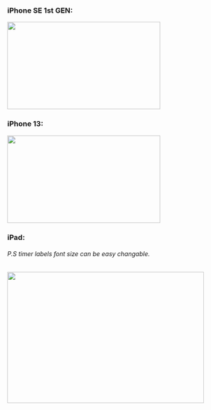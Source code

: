 ### iPhone SE 1st GEN:

<img src="https://media.giphy.com/media/NZUHLObL8VSVeksdOw/giphy.gif" width="350" height="200" />

### iPhone 13:

<img src="https://media.giphy.com/media/SeZN19AbT6OEppvmvN/giphy.gif" width="350" height="200" />

### iPad: 
###### P.S timer labels font size can be easy changable.

<img src="https://media.giphy.com/media/937Tz0w7gERPlD9Ttl/giphy.gif" width="450" height="300" />
